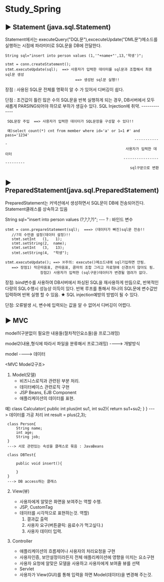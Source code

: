 # Study_Spring


▶ Statement (java.sql.Statement)
-----------------------------------------------------------------------
   Statement에서는 executeQuery("DQL문"),excecuteUpdate("DML문")메소드를 
     실행하는 시점에 파라미터로 SQL문을 DB에 전달한다.   
     
    String sql="insert into person values (1,'"+name+"',13,'학생')";
    
    stmt = conn.createStatement();
    stmt.executeUpdate(sql);  ==> 사용자가 입력한 데이터를 sql문과 조합해서 최종 sql문 생성
                                    ==> 생성된 sql문 실행!!
     
   
   장점 : 사용된 SQL문 전체를 명확히 알 수 가 있어서 디버깅이 쉽다.
   
   단점 : 조건값이 틀린 많은 수의 SQL문을 반복 실행하게 되는 경우, DB서버에서 모두 새롭게 
     PARSING되어야 하므로 부하가 생길수 있다.
     SQL Injection에 취약.
     -------------
     
     SQL문장 주입  ==> 사용자가 입력한 데이터가 SQL문장을 구성할 수 있다!!
     
     예)select count(*) cnt from member where id='a' or 1=1 #' and pass='1234'
                                                               ------------
                                                           사용자가 입력한 데이터
                                                          -------------------------
                                                             sql구문으로 변환          
                                                             



▶ PreparedStatement(java.sql.PreparedStatement)
-----------------------------------------------------------------------
  PreparedStatement는 커넥션에서 생성하면서 SQL문이 DB에 전송되어진다.
  Statement클래스를 상속하고 있음  
  
  String sql="insert into person values (?,?,?,?)";
                                         ---
                                         ? : 바인드 변수
                                         
    stmt = conn.prepareStatement(sql);  ===> (데이터가 빠진)sql문 전송!!
       //?의 수만큼 설정(데이터 설정)!!
       stmt.setInt   (1,   1);
       stmt.setString(2,  name);
       stmt.setInt   (3,   13);
       stmt.setString(4,  "학생");
       
    stmt.executeUpdate(); ==> ※주의: execute()메소드내에 sql기입하면 안됨.
       ==> 장점1) 작은따옴표, 큰따옴표, 콤마의 조합 그리고 자료형에 신경쓰지 않아도 됨.
                    장점2) 사용자가 입력한 (sql구문)데이터가 변경될 염려가 없다.
  
  
  
  장점: bind변수를 사용하여 DB서버에서 파싱된 SQL을 재사용하게 만듬으로, 
           반복적인 다량의 SQL수행시 성능상 이득이 있다.
           반복 루프를 통해서 하나의 SQL문에 변수값만 입력하며 반복 실행 할 수 있음.
         ★   SQL injection예방의 방법이 될 수 있다.     
 
  단점:
     오류발생 시, 변수에 입력되는 값을 알 수 없어서 디버깅이 어렵다.


▶ MVC
-----------------------------------------------------------------------
model1(구분없이 필요한 내용들(절차적인요소들)을 프로그래밍)

model2(내용,형식에 따라서 파일을 분류해서 프로그래밍)
----> 개발방식

model
----> 데이터

<MVC Model2구조>
1. Model(모델)
   - 비즈니스로직과 관련된 부분 처리.
   - 데이터베이스 관련로직 구현
   - JSP Beans, EJB Component
   - 애플리케이션의 데이터를 표현.
   
   
  예)
    class Calculator{
         public int plus(int su1, int su2){
             return su1+su2;
         }
     }
     ---> 데이터를 가공 처리
     int result = plus(2,3);
     
     class Person{
         String name;
         int age;
         String job;
     }
     ---> 서로 관련있는 속성을 클래스로 묶음 : JavaBeans
     
     class DBTest{
     
         public void insert(){
         
         }
     }
     ---> DB access하는 클래스
   

2. View(뷰)
   - 사용자에게 알맞은 화면을 보여주는 역할 수행.
   - JSP, CustomTag
   - 데이터를 시각적으로 표현하는것.
   역할)
     1. 결과값 출력
     2. 사용자 요구(버튼클릭: 음료수가 먹고싶다.)
     3. 사용자 데이터 입력.
   

3. Controller
   - 애플리케이션의 흐름제어나 사용자의 처리요청을 구현
   - 사용자인증, 보안설정이라든지
      전체 애플리케이션에 영향을 미치는 요소구현
   - 사용자 요청에 알맞은 모델을 사용하고 
      사용자에게 보여줄 뷰를 선택
   - Servlet
   - 사용자가 View(GUI)를 통해 입력을 하면 Model(데이터)을
      변경해 주는것.
     
     
     
 
 
 
 
     
